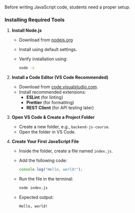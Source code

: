 Before writing JavaScript code, students need a proper setup.

### **Installing Required Tools**

1. **Install Node.js**
    
    - Download from [nodejs.org](https://nodejs.org/)
    - Install using default settings.
    - Verify installation using:
        
        ```sh
        node -v
        ```
        
2. **Install a Code Editor (VS Code Recommended)**
    
    - Download from [code.visualstudio.com](https://code.visualstudio.com/).
    - Install recommended extensions:
        - **ESLint** (for linting)
        - **Prettier** (for formatting)
        - **REST Client** (for API testing later)
3. **Open VS Code & Create a Project Folder**
    
    - Create a new folder, e.g., `backend-js-course`.
    - Open the folder in VS Code.
4. **Create Your First JavaScript File**
    
    - Inside the folder, create a file named `index.js`.
    - Add the following code:
        
        ```js
        console.log("Hello, world!");
        ```
        
    - Run the file in the terminal:
        
        ```sh
        node index.js
        ```
        
    - Expected output:
        
        ```
        Hello, world!
        ```